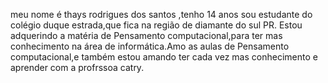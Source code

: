 meu nome é thays rodrigues dos santos ,tenho 14 anos sou estudante do colégio 
duque estrada,que fica na região de diamante do sul PR. Estou adquerindo a matéria de Pensamento computacional,para ter mas conhecimento na área 
de informática.Amo as aulas de Pensamento computacional,e também estou amando ter cada vez mas conhecimento e aprender com a profrssoa
catry.

